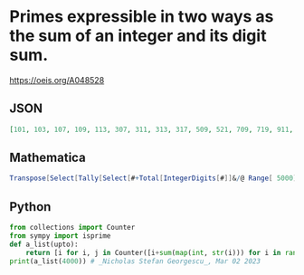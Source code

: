 # Primes expressible in two ways as the sum of an integer and its digit sum\.
https://oeis.org/A048528
## JSON
```JSON
[101, 103, 107, 109, 113, 307, 311, 313, 317, 509, 521, 709, 719, 911, 919, 1009, 1013, 1213, 1217, 1409, 1607, 1609, 1613, 1619, 1621, 1811, 1823, 2017, 2027, 2111, 2113, 2309, 2311, 2521, 2711, 2713, 2719, 2917, 2927, 3011, 3209, 3217, 3221, 3407, 3413, 3613, 3617, 3623]
```
## Mathematica
```Mathematica
Transpose[Select[Tally[Select[#+Total[IntegerDigits[#]]&/@ Range[ 5000], PrimeQ]],#[[2]]==2&]][[1]] (* _Harvey P. Dale_, May 09 2013 *)
```
## Python
```Python
from collections import Counter
from sympy import isprime
def a_list(upto):
    return [i for i, j in Counter([i+sum(map(int, str(i))) for i in range(upto)]).items() if j>1 and isprime(i)]
print(a_list(4000)) # _Nicholas Stefan Georgescu_, Mar 02 2023
```
